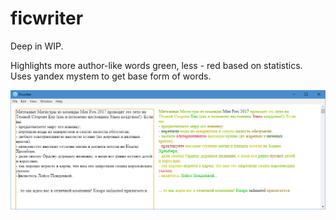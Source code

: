 # ficwriter

Deep in WIP.

Highlights more author-like words green, less - red based on statistics. Uses yandex mystem to get base form of words.

![](https://raw.githubusercontent.com/av-elier/ficwriter-tool/master/ficwriter.png)
